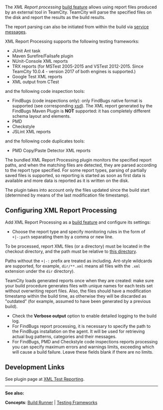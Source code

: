 [//]: # (title: XML Report Processing)
[//]: # (auxiliary-id: XML Report Processing)
The _XML Report processing_ [build feature](adding-build-features.md) allows using report files produced by an external tool in TeamCity. TeamCity will parse the specified files on the disk and report the results as the build results.

The report parsing can also be initiated from within the build via [service messages](build-script-interaction-with-teamcity.md).

XML Report Processing supports the following testing frameworks:
* JUnit Ant task
* Maven Surefire/Failsafe plugin
* NUnit\-Console XML reports
* TRX reports (for MSTest 2005\-2015 and VSTest 2012\-2015. Since TeamCity 10.0.4 \- version 2017 of both engines is supported.)
* Google Test XML reports
* XML output from CTest

and the following code inspection tools:
* FindBugs (code inspections only): only FindBugs native format is supported (see corresponding [xsd](https://findbugs.googlecode.com/svn/trunk/findbugs/etc/bugcollection.xsd)). The XML report generated by the FindBugs Maven Plugin is __NOT__ supported: it has completely different schema layout and elements.
* PMD
* Checkstyle
* JSLint XML reports

and the following code duplicates tools:
* PMD Copy/Paste Detector XML reports

The bundled XML Report Processing plugin monitors the specified report paths, and when the matching files are detected, they are parsed according to the report type specified. For some report types, parsing of partially saved files is supported, so reporting is started as soon as first data is available and more data is reported as it is written on the disk.

The plugin takes into account only the files updated since the build start (determined by means of the last modification file timestamp).

## Configuring XML Report Processing

Add XML Report Processing as a [build feature](adding-build-features.md) and configure its settings:
* Choose the report type and specify monitoring rules in the form of `+|-:path` separating them by a comma or new line.

<include src="branch-filter.md" include-id="OR-syntax-tip"/>

<note>

To be processed, report XML files (or a directory) must be located in the checkout directory, and the path must be relative to [this directory](build-checkout-directory.md).
</note>

Paths without the `+|-:` prefix are treated as including. Ant\-style wildcards are supported, for example, `dir/**.xml` means all files with the `.xml` extension under the `dir` directory).

<note>

TeamCity loads generated reports once when they are created: make sure your build procedure generates files with unique names for each tests set without overwriting report files. Also, the files should have a modification timestamp within the build time, as otherwise they will be discarded as "outdated" (for example, assumed to have been generated by a previous build).
</note>

* Check the __Verbose output__ option to enable detailed logging to the build log.
* For FindBugs report processing, it is necessary to specify the path to the FindBugs installation on the agent. It will be used for retrieving actual bug patterns, categories and their messages.
* For FindBugs, PMD and Checkstyle code inspections reports processing you can specify maximum errors and warnings limits, exceeding which will cause a build failure. Leave these fields blank if there are no limits.

## Development Links

See plugin page at [XML Test Reporting](https://confluence.jetbrains.com/display/TW/XML+Test+Reporting).



__  __

__See also:__

__Concepts__: [Build Runner](build-runner.md) | [Testing Frameworks](testing-frameworks.md)
